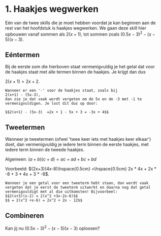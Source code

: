 # 1. Haakjes wegwerken

Eén van de twee skills die je moet hebben voordat je kan beginnen aan de rest van het hoofdstuk is haakjes wegwerken. We gaan deze skill hier opbouwen vanaf sommen als 
$2(x+1)$,
tot sommen zoals 
$(0.5x-3)^2-(x-5)(x-3)$.

## Eéntermen

Bij de eerste som die hierboven staat vermenigvuldig je het getal dat voor de haakjes staat met alle termen binnen de haakjes. Je krijgt dan dus

$2(x+1) = 2x + 2$.

```{note} Veelgemaakte fout
Wanneer er een '-' voor de haakjes staat, zoals bij 
2(x+1) - (5x-3),
dan zie je dat vaak wordt vergeten om de 5x en de -3 met -1 te vermenigvuldigen. Je lost dit dus op door:

$$2(x+1) - (5x-3)  =2x + 1 - 5x + 3 = -3x + 4$$
```

## Tweetermen

Wanneer je tweetermen (ofwel 'twee keer iets met haakjes keer elkaar') doet, dan vermenigvuldig je iedere term binnen de eerste haakjes, met iedere term binnen de tweede haakjes. 

Algemeen: $(a+b)(c+d) = ac+ad+bc+bd$

Voorbeeld: $(2x+3)(4x-8)\hspace{0.5cm} =\hspace{0.5cm} 2x * 4x + 2x * -8 + 3 * 4x + 3 * -8$.

```{note} Veelgemaakte fout
Wanneer je een getal voor een tweeterm hebt staan, dan wordt vaak vergeten dat je eerst de tweeterm uitwerkt en daarna nog dat getal vermenigvuldigt met al die uitkomsten! Bijvoorbeel:
$$2(x+3)(x-2) = 2(x^2 +3x-2x-6)$$
$$ = 2(x^2 +x-6) = 2x^2 + 2x - 12$$
```

## Combineren

Kan jij nu $(0.5x-3)^2-(x-5)(x-3)$ oplossen?
